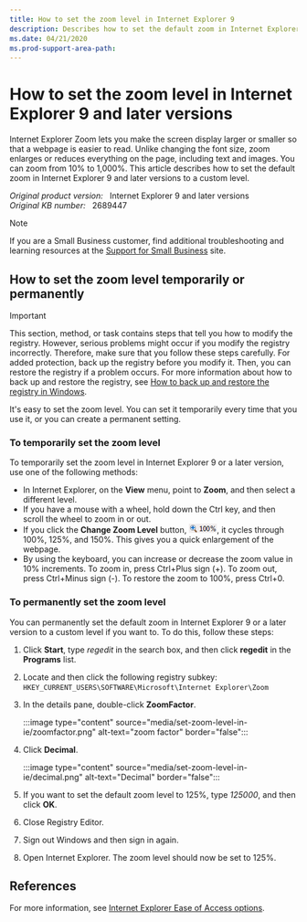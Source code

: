 ```yaml
---
title: How to set the zoom level in Internet Explorer 9
description: Describes how to set the default zoom in Internet Explorer 9 and later versions to a custom level so that you can make the screen display larger or smaller for a webpage.
ms.date: 04/21/2020
ms.prod-support-area-path: 
---
```

# How to set the zoom level in Internet Explorer 9 and later versions

Internet Explorer Zoom lets you make the screen display larger or smaller so that a webpage is easier to read. Unlike changing the font size, zoom enlarges or reduces everything on the page, including text and images. You can zoom from 10% to 1,000%. This article describes how to set the default zoom in Internet Explorer 9 and later versions to a custom level.

_Original product version:_ &nbsp; Internet Explorer 9 and later versions  
_Original KB number:_ &nbsp; 2689447

> [!NOTE]
> If you are a Small Business customer, find additional troubleshooting and learning resources at the [Support for Small Business](https://smallbusiness.support.microsoft.com) site.

## How to set the zoom level temporarily or permanently

> [!IMPORTANT]
> This section, method, or task contains steps that tell you how to modify the registry. However, serious problems might occur if you modify the registry incorrectly. Therefore, make sure that you follow these steps carefully. For added protection, back up the registry before you modify it. Then, you can restore the registry if a problem occurs. For more information about how to back up and restore the registry, see [How to back up and restore the registry in Windows](https://support.microsoft.com/help/322756).

It's easy to set the zoom level. You can set it temporarily every time that you use it, or you can create a permanent setting.

### To temporarily set the zoom level

To temporarily set the zoom level in Internet Explorer 9 or a later version, use one of the following methods:

- In Internet Explorer, on the **View** menu, point to **Zoom**, and then select a different level.
- If you have a mouse with a wheel, hold down the Ctrl key, and then scroll the wheel to zoom in or out.
- If you click the **Change Zoom Level** button, ![Zoom Level](./media/set-zoom-level-in-ie/hundred-percent.png), it cycles through 100%, 125%, and 150%. This gives you a quick enlargement of the webpage.
- By using the keyboard, you can increase or decrease the zoom value in 10% increments. To zoom in, press Ctrl+Plus sign (+). To zoom out, press Ctrl+Minus sign (-). To restore the zoom to 100%, press Ctrl+0.

### To permanently set the zoom level

You can permanently set the default zoom in Internet Explorer 9 or a later version to a custom level if you want to. To do this, follow these steps:

1. Click **Start**, type *regedit* in the search box, and then click **regedit** in the **Programs** list.
2. Locate and then click the following registry subkey:  
   `HKEY_CURRENT_USERS\SOFTWARE\Microsoft\Internet Explorer\Zoom`

3. In the details pane, double-click **ZoomFactor**.

   :::image type="content" source="media/set-zoom-level-in-ie/zoomfactor.png" alt-text="zoom factor" border="false":::

4. Click **Decimal**.

   :::image type="content" source="media/set-zoom-level-in-ie/decimal.png" alt-text="Decimal" border="false":::

5. If you want to set the default zoom level to 125%, type *125000*, and then click **OK**.
6. Close Registry Editor.
7. Sign out Windows and then sign in again.
8. Open Internet Explorer. The zoom level should now be set to 125%.

## References

For more information, see [Internet Explorer Ease of Access options](https://support.microsoft.com/help/17456).

